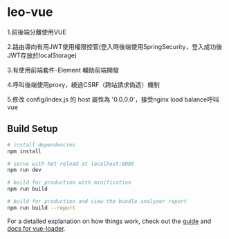 # leo-vue

1.前後端分離使用VUE

2.路由導向有用JWT使用權限控管(登入時後端使用SpringSecurity，登入成功後JWT存放於localStorage)

3.有使用前端套件-Element 輔助前端開發

4.呼叫後端使用proxy，繞過CSRF（跨站請求偽造）機制

5.修改 config/index.js 的 host 屬性為 '0.0.0.0'，接受nginx load balance呼叫vue

## Build Setup

``` bash
# install dependencies
npm install

# serve with hot reload at localhost:8080
npm run dev

# build for production with minification
npm run build

# build for production and view the bundle analyzer report
npm run build --report
```

For a detailed explanation on how things work, check out the [guide](http://vuejs-templates.github.io/webpack/) and [docs for vue-loader](http://vuejs.github.io/vue-loader).
